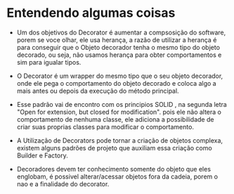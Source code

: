 # Entendendo algumas coisas

* Um dos objetivos do Decorator é aumentar a compsosição do software, porem se voce olhar, ele usa herança, a razão de utilizar a herança é para conseguir que o Objeto decorador tenha o mesmo tipo do objeto decorado, ou seja, não usamos herança para obter comportamentos e sim para igualar tipos.

* O Decorator é um wrapper do mesmo tipo que o seu objeto decorador, onde ele pega o comportamento do objeto decorado e coloca algo a mais antes ou depois da execução do método principal.

* Esse padrão vai de encontro com os principios SOLID , na segunda letra "Open for 
extension, but closed for modification". pois ele não altera o comportamento de nenhuma classe, ele adiciona a possibilidade de criar suas proprias classes para modificar o comportamento.

* A Utilização de Decorators pode tornar a criação de objetos complexa, existem alguns padrões de projeto que auxiliam essa criação como Builder e Factory.

* Decoradores devem ter conhecimento somente do objeto que eles englobam, é possivel alterar/acessar objetos fora da cadeia, porem o nao e a finalidade do decorator.